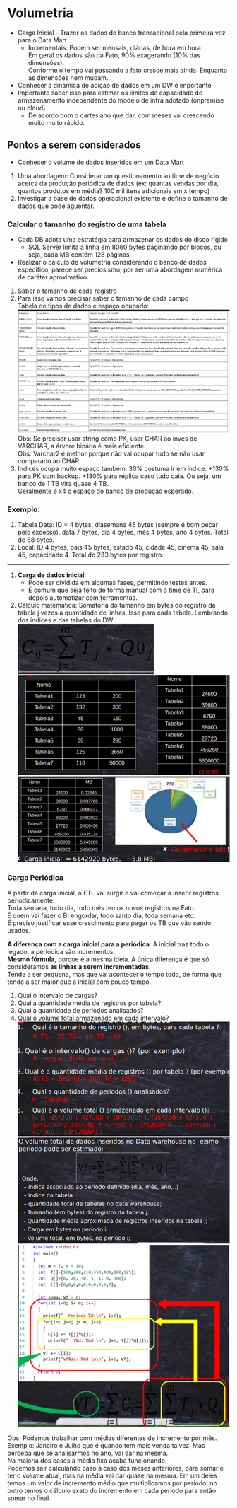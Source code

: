 # Volumetria
* Carga Inicial - Trazer os dados do banco transacional pela primeira vez para o Data Mart
    * Incrementais: Podem ser mensais, diárias, de hora em hora  
Em geral os dados são da Fato, 90% exagerando (10% das dimensões).  
Conforme o tempo vai passando a fato cresce mais ainda. Enquanto as dimensões nem mudam.  
* Conhecer a dinâmica de adição de dados em um DW é importante
* Importante saber isso para estimar os limites de capacidade de armazenamento independente do modelo de infra adotado (onpremise ou cloud)
    * De acordo com o cartesiano que dar, com meses vai crescendo muito muito rápido.  
## Pontos a serem considerados
* Conhecer o volume de dados inseridos em um Data Mart
1. Uma abordagem: Considerar um questionamento ao time de negócio acerca da produção periódica de dados (ex: quantas vendas por dia, quantos produtos em média? 100 mil itens adicionais em x tempo)
2. Investigar a base de dados operacional existente e define o tamanho de dados que pode aguentar.
### Calcular o tamanho do registro de uma tabela
* Cada DB adota uma estratégia para armazenar os dados do disco rígido
    * SQL Server limita a linha em 8060 bytes paginando por blocos, ou seja, cada MB contém 128 páginas
* Realizar o cálculo de volumetria considerando o banco de dados específico, parece ser preciosismo, por ser uma abordagem numérica de caráter aproximativo.
1. Saber o tamanho de cada registro
2. Para isso vamos precisar saber o tamanho de cada campo  
    Tabela de tipos de dados e espaço ocupado:
    ![](./img/tipo_dado_armazenamento.png)
    Obs: Se precisar usar string como PK, usar CHAR ao invés de VARCHAR, a árvore binária é mais eficiente.  
    Obs: Varchar2 é melhor porque não vai ocupar tudo se não usar, comparado ao CHAR
3. Índices ocupa muito espaço também. 30% costuma ir em índice. +130% para PK com backup. +130% para réplica caso tudo caia. Ou seja, um banco de 1 TB vira quase 4 TB.  
    Geralmente é x4 o espaço do banco de produção esperado.
### Exemplo:
1. Tabela Data: ID = 4 bytes, diasemana 45 bytes (sempre é bom pecar pelo excesso), data 7 bytes, dia 4 bytes, mês 4 bytes, ano 4 bytes. Total de 68 bytes.
2. Local: ID 4 bytes, pais 45 bytes, estado 45, cidade 45, cinema 45, sala 45, capacidade 4. Total de 233 bytes por registro.
------
  
1. **Carga de dados inicial**:
    * Pode ser dividida em algumas fases, permitindo testes antes.
    * É comum que seja feito de forma manual com o time de TI, para depois automatizar com ferramentas.
2. Cálculo matemática: Somatória do tamanho em bytes do registro da tabela j vezes a quantidade de linhas. Isso para cada tabela. Lembrando dos índices e das tabelas do DW.  
![](./img/Formula_volumetria.png)
![](./img/calculo_exemplo_volumetria.png)  
![](./img/tamanho_carga_inicial_por_tabela.png)
### Carga Periódica
A partir da carga inicial, o ETL vai surgir e vai começar a inserir registros periodicamente.  
Toda semana, todo dia, todo mês temos novos registros na Fato.  
É quem vai fazer o BI engordar, todo santo dia, toda semana etc.  
É preciso justificar esse crescimento para pagar os TB que vão sendo usados.  
  
**A diferença com a carga inicial para a periódica**: A inicial traz todo o legado, a periódica são incrementos.  
**Mesmo fórmula**, porque é a mesma ideia. A única diferença é que só consideramos **as linhas a serem incrementadas**.  
Tende a ser pequena, mas que vai acontecer o tempo todo, de forma que tende a ser maior que a inicial com pouco tempo.  

1. Qual o intervalo de cargas?
2. Qual a quantidade média de registros por tabela?
3. Qual a quantidade de períodos analisados?
4. Qual o volume total armazenado em cada intervalo?
![](./img/calculo_carga_incremental.png)
![](./img/formula_incremental.png)
![](./img/algoritmo_calculo.png)
  
Obs: Podemos trabalhar com médias diferentes de incremento por mês. Exemplo: Janeiro e Julho que é quando tem mais venda talvez. Mas perceba que se analisarmos no ano, vai dar na mesma.  
Na maioria dos casos a média fixa acaba funcionando.  
Podemos sair calculando caso a caso dos meses anteriores, para somar e ter o volume atual, mas na média vai dar quase na mesma. Em um deles temos um valor de incremento médio que multiplicamos por período, no outro temos o cálculo exato do incremento em cada período para então somar no final.  
